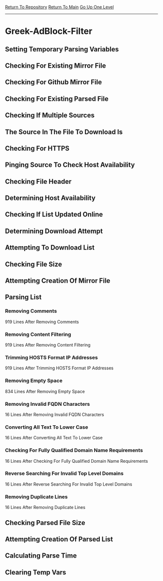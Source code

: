 [Return To Repository](https://github.com/deathbybandaid/piholeparser/)
[Return To Main](https://github.com/deathbybandaid/piholeparser/blob/master/RecentRunLogs/Mainlog.md)
[Go Up One Level](https://github.com/deathbybandaid/piholeparser/blob/master/RecentRunLogs/TopLevelScripts/30-Processing-External-Blacklists.md)
____________________________________
# Greek-AdBlock-Filter
## Setting Temporary Parsing Variables
## Checking For Existing Mirror File
## Checking For Github Mirror File
## Checking For Existing Parsed File
## Checking If Multiple Sources
## The Source In The File To Download Is
## Checking For HTTPS
## Pinging Source To Check Host Availability
## Checking File Header
## Determining Host Availability
## Checking If List Updated Online
## Determining Download Attempt
## Attempting To Download List
## Checking File Size
## Attempting Creation Of Mirror File
## Parsing List
### Removing Comments
919 Lines After Removing Comments
### Removing Content Filtering
919 Lines After Removing Content Filtering
### Trimming HOSTS Format IP Addresses
919 Lines After Trimming HOSTS Format IP Addresses
### Removing Empty Space
834 Lines After Removing Empty Space
### Removing Invalid FQDN Characters
16 Lines After Removing Invalid FQDN Characters
### Converting All Text To Lower Case
16 Lines After Converting All Text To Lower Case
### Checking For Fully Qualified Domain Name Requirements
16 Lines After Checking For Fully Qualified Domain Name Requirements
### Reverse Searching For Invalid Top Level Domains
16 Lines After Reverse Searching For Invalid Top Level Domains
### Removing Duplicate Lines
16 Lines After Removing Duplicate Lines
## Checking Parsed File Size
## Attempting Creation Of Parsed List
## Calculating Parse Time
## Clearing Temp Vars
